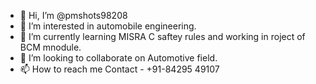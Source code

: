 - 👋 Hi, I’m @pmshots98208
- 👀 I’m interested in automobile engineering.
- 🌱 I’m currently learning MISRA C saftey rules and working in roject of BCM mnodule.
- 💞️ I’m looking to collaborate on Automotive field.
- 📫 How to reach me  Contact - +91-84295 49107

<!---
pmshots98208/pmshots98208 is a ✨ special ✨ repository because its `README.md` (this file) appears on your GitHub profile.
You can click the Preview link to take a look at your changes.
--->
